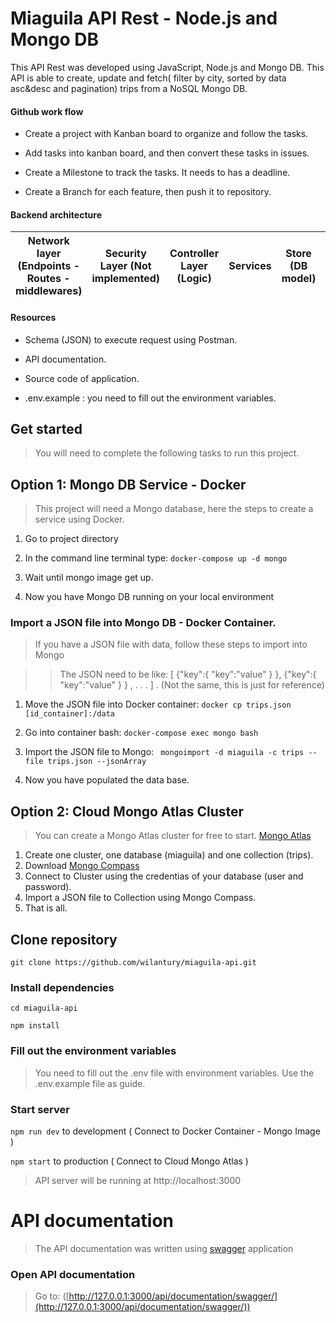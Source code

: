 # Miaguila API Rest - Node.js and Mongo DB

This API Rest was developed using JavaScript, Node.js and Mongo DB. This API is able to create, update and fetch( filter by city, sorted by data asc&desc and pagination) trips from a NoSQL Mongo DB.

  

#### Github work flow

- Create a project with Kanban board to organize and follow the tasks.

- Add tasks into kanban board, and then convert these tasks in issues.

- Create a Milestone to track the tasks. It needs to has a deadline.

- Create a Branch for each feature, then push it to repository.

  

#### Backend architecture

Network layer (Endpoints - Routes - middlewares) | Security Layer (Not implemented) |Controller Layer (Logic)| Services | Store (DB model) | Mongo DB
------------ | ------------- | ------------- |----- | ----------------- | -------

#### Resources

- Schema (JSON) to execute request using Postman.

- API documentation.

- Source code of application.
- .env.example : you need to fill out the environment variables.
  

## Get started

> You will need to complete the following tasks to run this project.

## Option 1: Mongo DB Service - Docker

> This project will need a Mongo database, here the steps to create a service using Docker.

1. Go to project directory

2. In the command line terminal type: ``` docker-compose up -d mongo ```

3. Wait until mongo image get up.

4. Now you have Mongo DB running on your local environment

### Import a JSON file into Mongo DB - Docker Container.

>If you have a JSON file with data, follow these steps to import into Mongo

>> The JSON need to be like: [ {"key":{ "key":"value" } }, {"key":{ "key":"value" } } , . . . ] . (Not the same, this is just for reference)

1. Move the JSON file into Docker container: ``` docker cp trips.json [id_container]:/data ```

2. Go into container bash: ``` docker-compose exec mongo bash ```

3. Import the JSON file to Mongo: ``` mongoimport -d miaguila -c trips --file trips.json --jsonArray```

4. Now you have populated the data base.

## Option 2: Cloud Mongo Atlas Cluster
> You can create a Mongo Atlas cluster for free to start. [Mongo Atlas](https://www.mongodb.com/cloud/atlas)
1. Create one cluster, one database (miaguila) and one collection (trips).
2. Download [Mongo Compass](https://www.mongodb.com/try/download/compass)
3. Connect to Cluster using the credentias of your database (user and password).
4. Import a JSON file to Collection using Mongo Compass.
5. That is all.
## Clone repository

  

```git clone https://github.com/wilantury/miaguila-api.git```

### Install dependencies

```cd miaguila-api```

``` npm install ```

### Fill out the environment variables
> You need to fill out the .env file with environment variables.  Use the .env.example file as guide.
### Start server

```npm run dev``` to development ( Connect to Docker Container - Mongo Image )

``` npm start ``` to production ( Connect to Cloud Mongo Atlas )

> API server will be running at http://localhost:3000

# API documentation

> The API documentation was written using [swagger](http://editor.swagger.io/) application

### Open API documentation

> Go to: ([http://127.0.0.1:3000/api/documentation/swagger/](http://127.0.0.1:3000/api/documentation/swagger/))